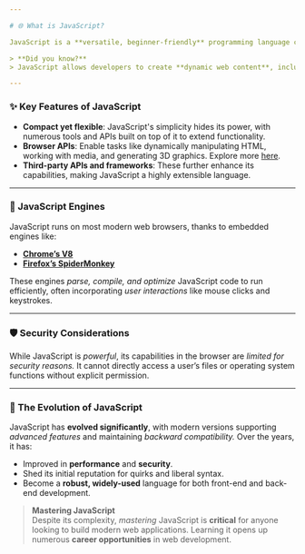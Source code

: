 ```yaml
---

# 🌐 What is JavaScript?

JavaScript is a **versatile, beginner-friendly** programming language created in 1995 by **[Brendan Eich](https://en.wikipedia.org/wiki/Brendan_Eich)** to add interactivity to web pages. Initially named *LiveScript*, it was renamed **JavaScript** to capitalize on the popularity of Java, though the two languages are *unrelated*.

> **Did you know?**  
> JavaScript allows developers to create **dynamic web content**, including games, animations, and interactive forms. It now powers server-side applications through environments like **[Node.js](https://nodejs.org/)**.

---
```


### ✨ Key Features of JavaScript

- **Compact yet flexible**: JavaScript's simplicity hides its power, with numerous tools and APIs built on top of it to extend functionality.
- **Browser APIs**: Enable tasks like dynamically manipulating HTML, working with media, and generating 3D graphics. Explore more [here](https://developer.mozilla.org/en-US/docs/Web/API).
- **Third-party APIs and frameworks**: These further enhance its capabilities, making JavaScript a highly extensible language.

---

### 🚀 JavaScript Engines

JavaScript runs on most modern web browsers, thanks to embedded engines like:

- **[Chrome’s V8](https://v8.dev/)**
- **[Firefox’s SpiderMonkey](https://firefox-source-docs.mozilla.org/js/)**

These engines *parse, compile, and optimize* JavaScript code to run efficiently, often incorporating *user interactions* like mouse clicks and keystrokes.

---

### 🛡️ Security Considerations

While JavaScript is *powerful*, its capabilities in the browser are *limited for security reasons.* It cannot directly access a user’s files or operating system functions without explicit permission.

---

### 🌟 The Evolution of JavaScript

JavaScript has **evolved significantly**, with modern versions supporting *advanced features* and maintaining *backward compatibility.* Over the years, it has:

- Improved in **performance** and **security**.
- Shed its initial reputation for quirks and liberal syntax.
- Become a **robust, widely-used** language for both front-end and back-end development.

> **Mastering JavaScript**  
> Despite its complexity, *mastering* JavaScript is **critical** for anyone looking to build modern web applications. Learning it opens up numerous **career opportunities** in web development.
